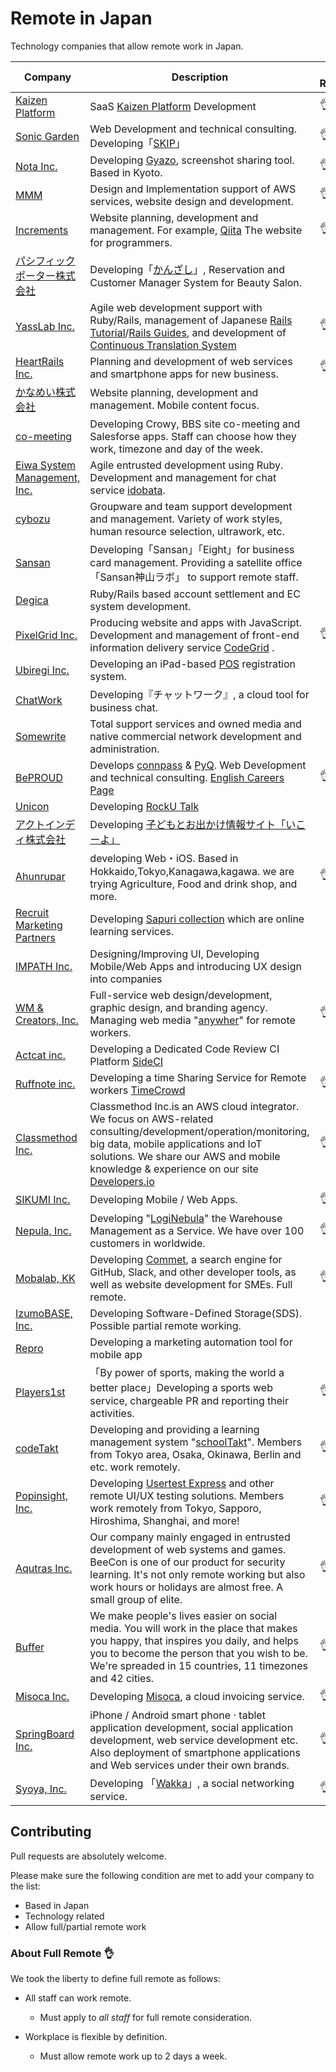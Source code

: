 # Remote in Japan

Technology companies that allow remote work in Japan.


| Company | Description | Full Remote? |
| ------------- | ------------- | ------------- |
| [Kaizen Platform](https://kaizenplatform.com/) | SaaS [Kaizen Platform](https://kaizenplatform.com) Development | :ok_hand: |
| [Sonic Garden](http://www.sonicgarden.jp/) | Web Development and technical consulting. Developing「[SKIP](http://www.skip-sns.jp/)」|  :ok_hand: |
| [Nota Inc.](http://www.notainc.com/) | Developing [Gyazo](https://gyazo.com/), screenshot sharing tool. Based in Kyoto. | :ok_hand: |
| [MMM](http://mmmcorp.co.jp/) | Design and Implementation support of AWS services, website design and development. | :ok_hand: |
| [Increments](http://increments.co.jp/) | Website planning, development and management. For example, [Qiita](http://qiita.com) The website for programmers. | :ok_hand: |
| [パシフィックポーター株式会社](http://pacificporter.jp/) | Developing「[かんざし](https://kanzashi.com/)」, Reservation and Customer Manager System for Beauty Salon. | |
| [YassLab Inc.](https://yasslab.jp/en/) | Agile web development support with Ruby/Rails, management of Japanese [Rails Tutorial](https://railstutorial.jp)/[Rails Guides](https://railsguides.jp), and development of [Continuous Translation System](https://speakerdeck.com/yasulab/how-we-continuously-translate-tech-docs) | :ok_hand: |
| [HeartRails Inc.](http://www.heartrails.com/) | Planning and development of web services and smartphone apps for new business. | :ok_hand: |
| [かなめい株式会社](http://kanamei.co.jp/) | Website planning, development and management. Mobile content focus. | |
| [co-meeting](http://www.co-meeting.co.jp/) | Developing Crowy, BBS site co-meeting and Salesforse apps. Staff can choose how they work, timezone and day of the week. | |
| [Eiwa System Management, Inc.](http://www.esm.co.jp/) | Agile entrusted development using Ruby. Development and management for chat service [idobata](https://idobata.io/ja/home).| |
| [cybozu](http://cybozu.co.jp/) | Groupware and team support development and management. Variety of work styles, human resource selection, ultrawork, etc. | |
| [Sansan](http://jp.corp-sansan.com/) | Developing「Sansan」「Eight」for business card management. Providing a satellite office「Sansan神山ラボ」 to support remote staff.| |
| [Degica](https://www.degica.com/) | Ruby/Rails based account settlement and EC system development. | |
| [PixelGrid Inc.](https://www.pxgrid.com) | Producing website and apps with JavaScript. Development and management of front-end information delivery service [CodeGrid](http://www.codegrid.net/) . | :ok_hand: |
| [Ubiregi Inc.](https://ubiregi.com/) | Developing an iPad-based [POS](https://en.wikipedia.org/wiki/Point_of_sale) registration system. | |
| [ChatWork](http://www.chatwork.com/) | Developing『チャットワーク』, a cloud tool for business chat. | |
| [Somewrite](http://somewrite.com/) | Total support services and owned media and native commercial network development and administration. | |
| [BePROUD](http://www.beproud.jp/) | Develops [connpass](http://connpass.com) & [PyQ](http://pyq.jp). Web Development and technical consulting. [English Careers Page](http://www.beproud.jp/careers/en/) | :ok_hand: |
| [Unicon](http://www.unicon-ltd.com/) | Developing [RockU Talk](https://play.google.com/store/apps/details?id=com.unicon_ltd.rockuapps.community&hl=ja) |  |
| [アクトインディ株式会社](http://www.actindi.com/) | Developing [子どもとお出かけ情報サイト「いこーよ」](http://iko-yo.net/) | |
| [Ahunrupar](http://www.ahunrupar.co/) | developing Web・iOS. Based in Hokkaido,Tokyo,Kanagawa,kagawa. we are trying Agriculture, Food and drink shop, and more. | :ok_hand: |
| [Recruit Marketing Partners](http://www.recruit-mp.co.jp/) | Developing [Sapuri collection](http://www.recruit-mp.co.jp/service/sapuri.html) which are online learning services. | |
| [IMPATH Inc.](http://impath.co.jp/) |Designing/Improving UI, Developing Mobile/Web Apps and introducing UX design into companies| |
| [WM & Creators, Inc.](https://wm-creators.com/) |Full-service web design/development, graphic design, and branding agency. Managing web media "[anywher](http://anywher.net)" for remote workers.|:ok_hand:|
| [Actcat inc.](http://www.actcat.co.jp/) | Developing a Dedicated Code Review CI Platform [SideCI](https://www.sideci.com/) | |
| [Ruffnote inc.](http://co.ruffnote.com/) | Developing a time Sharing Service for Remote workers [TimeCrowd](https://timecrowd.net/) |:ok_hand:|
| [Classmethod Inc.](http://classmethod.jp/) | Classmethod Inc.is an AWS cloud integrator. We focus on AWS-related consulting/development/operation/monitoring, big data, mobile applications and IoT solutions. We share our AWS and mobile knowledge & experience on our site [Developers.io](http://dev.classmethod.jp/) |:ok_hand:|
| [SIKUMI Inc.](http://sikmi.com/) | Developing Mobile / Web Apps. |:ok_hand:|
| [Nepula, Inc.](http://www.nepula.net/) | Developing "[LogiNebula](https://loginebula.com)" the Warehouse Management as a Service. We have over 100 customers in worldwide. |:ok_hand:|
| [Mobalab, KK](http://mobalab.strikingly.com/) | Developing [Commet](https://commet.cc), a search engine for GitHub, Slack, and other developer tools, as well as website development for SMEs. Full remote. |:ok_hand:|
| [IzumoBASE, Inc.](https://www.izumobase.com/) | Developing Software-Defined Storage(SDS). Possible partial remote working. | |
| [Repro](https://repro.io) | Developing a marketing automation tool for mobile app | |
| [Players1st](https://players1.st/) | 「By power of sports, making the world a better place」Developing a sports web service, chargeable PR and reporting their activities. |:ok_hand:|
| [codeTakt](http://codetakt.com/en/) | Developing and providing a learning management system "[schoolTakt](http://schooltakt.com/en/)". Members from Tokyo area, Osaka, Okinawa, Berlin and etc. work remotely. |:ok_hand:|
| [Popinsight, Inc.](https://popinsight.jp/) | Developing [Usertest Express](https://usertesting.jp/express) and other remote UI/UX testing solutions. Members work remotely from Tokyo, Sapporo, Hiroshima, Shanghai, and more! |:ok_hand:|
| [Aqutras Inc.](http://www.aqutras.com/) | Our company mainly engaged in entrusted development of web systems and games. BeeCon is one of our product for security learning. It's not only remote working but also work hours or holidays are almost free. A small group of elite. | :ok_hand: |
| [Buffer](https://buffer.com/) | We make people's lives easier on social media. You will work in the place that makes you happy, that inspires you daily, and helps you to become the person that you wish to be. We're spreaded in 15 countries, 11 timezones and 42 cities. | :ok_hand: |
| [Misoca Inc.](https://www.misoca.jp/) | Developing [Misoca](https://www.misoca.jp/), a cloud invoicing service. |:ok_hand:|
| [SpringBoard Inc.](http://www.springboard.co.jp/en/app.html) | iPhone / Android smart phone · tablet application development, social application development, web service development etc. Also deployment of smartphone applications and Web services under their own brands. |:ok_hand:|
| [Syoya, Inc.](https://syoya.com/about) | Developing 「[Wakka](https://wakka.io)」, a social networking service. |:ok_hand:|


## Contributing
Pull requests are absolutely welcome.

Please make sure the following condition are met to add your company to the list:

* Based in Japan
* Technology related
* Allow full/partial remote work

### About Full Remote :ok_hand:

We took the liberty to define full remote as follows:

* All staff can work remote.
  * Must apply to _all staff_ for full remote consideration.


* Workplace is flexible by definition.
  * Must allow remote work up to 2 days a week.
